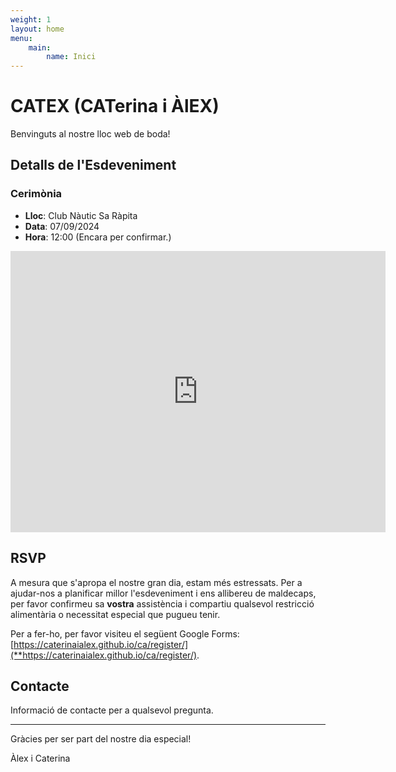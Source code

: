 ```yaml
---
weight: 1
layout: home
menu:
    main:
        name: Inici
---
```

# CATEX (CATerina i ÀlEX)

Benvinguts al nostre lloc web de boda!

## Detalls de l'Esdeveniment

### Cerimònia

- **Lloc**: Club Nàutic Sa Ràpita
- **Data**: 07/09/2024
- **Hora**: 12:00 (Encara per confirmar.)

<iframe src="https://www.google.com/maps/embed?pb=!1m18!1m12!1m3!1d3668.3482968920375!2d2.9530722812768273!3d39.36300868341456!2m3!1f0!2f0!3f0!3m2!1i1024!2i768!4f13.1!3m3!1m2!1s0x1297a8aaf3728019%3A0x43525c38acc36a72!2sClub%20N%C3%A0utic%20Sa%20R%C3%A0pita!5e0!3m2!1ses!2ses!4v1704023288374!5m2!1ses!2ses" width="600" height="450" style="border:0;" allowfullscreen="" loading="lazy" referrerpolicy="no-referrer-when-downgrade"></iframe>


## RSVP

A mesura que s'apropa el nostre gran dia, estam més estressats. Per a ajudar-nos a planificar millor l'esdeveniment i ens allibereu de maldecaps, per favor confirmeu sa **vostra** assistència i compartiu qualsevol restricció alimentària o necessitat especial que pugueu tenir.

Per a fer-ho, per favor visiteu el següent Google Forms: [https://caterinaialex.github.io/ca/register/](**https://caterinaialex.github.io/ca/register/).

## Contacte

Informació de contacte per a qualsevol pregunta.

---

Gràcies per ser part del nostre dia especial!


Àlex i Caterina
